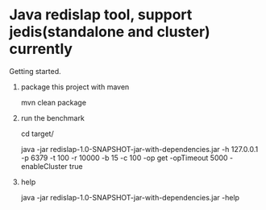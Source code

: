Java redislap tool, support jedis(standalone and cluster) currently
============================================
   
Getting started. 

1. package this project with maven

    mvn clean package

2. run the benchmark

    cd target/
    
    java -jar redislap-1.0-SNAPSHOT-jar-with-dependencies.jar
        -h 127.0.0.1 -p 6379 -t 100 -r 10000 -b 15 -c 100 -op get -opTimeout 5000 -enableCluster true

3. help

    java -jar redislap-1.0-SNAPSHOT-jar-with-dependencies.jar -help
